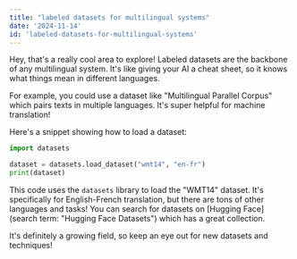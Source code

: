 ```yaml
---
title: "labeled datasets for multilingual systems"
date: '2024-11-14'
id: 'labeled-datasets-for-multilingual-systems'
---
```


Hey, that's a really cool area to explore! Labeled datasets are the backbone of any multilingual system. It's like giving your AI a cheat sheet, so it knows what things mean in different languages.

For example, you could use a dataset like "Multilingual Parallel Corpus" which pairs texts in multiple languages. It's super helpful for machine translation!

Here's a snippet showing how to load a dataset:

```python
import datasets

dataset = datasets.load_dataset("wmt14", "en-fr")
print(dataset)
```

This code uses the `datasets` library to load the "WMT14" dataset. It's specifically for English-French translation, but there are tons of other languages and tasks! You can search for datasets on [Hugging Face](search term: "Hugging Face Datasets") which has a great collection.

It's definitely a growing field, so keep an eye out for new datasets and techniques!

